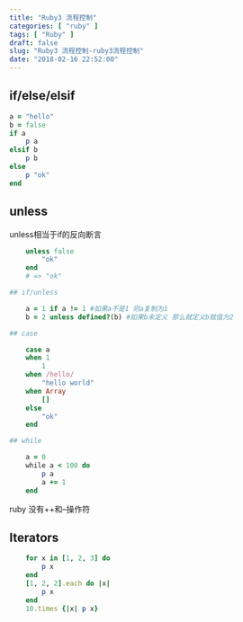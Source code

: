 ```yaml
---
title: "Ruby3 流程控制"
categories: [ "ruby" ]
tags: [ "Ruby" ]
draft: false
slug: "Ruby3 流程控制-ruby3流程控制"
date: "2018-02-16 22:52:00"
---
```




## if/else/elsif


```ruby
a = "hello"
b = false
if a
    p a
elsif b
    p b
else
    p "ok"
end
```


## unless

unless相当于if的反向断言
```ruby
    unless false
        "ok"
    end
    # => "ok"

## if/unless

    a = 1 if a != 1 #如果a不是1 则a复制为1
    b = 2 unless defined?(b) #如果b未定义 那么就定义b赋值为2

## case

    case a
    when 1
        1
    when /hello/
        "hello world"
    when Array
        []
    else
        "ok"
    end

## while

    a = 0
    while a < 100 do
        p a
        a += 1
    end
```

ruby 没有++和&#8211;操作符

## Iterators

```ruby
    for x in [1, 2, 3] do
        p x
    end
    [1, 2, 2].each do |x|
        p x
    end
    10.times {|x| p x}
```